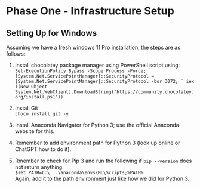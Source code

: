 # Phase One - Infrastructure Setup

## Setting Up for Windows
Assuming we have a fresh windows 11 Pro installation, the steps are as follows:
1) Install chocolatey package manager using PowerShell script using: <br>
```Set-ExecutionPolicy Bypass -Scope Process -Force; `
[System.Net.ServicePointManager]::SecurityProtocol = [System.Net.ServicePointManager]::SecurityProtocol -bor 3072; `
iex ((New-Object System.Net.WebClient).DownloadString('https://community.chocolatey.org/install.ps1')) ```

2) Install Git <br>
``` choco install git -y ```

3) Install Anaconda Navigator for Python 3; use the official Anaconda website for this.

4) Remember to add environment path for Python 3 (look up online or ChatGPT how to do it).

5) Rmember to check for Pip 3 and run the following if ``` pip --version ``` does not return anything. <br>
    ``` $set PATH=C:\...\anaconda\envs\ML\Scripts;%PATH% ``` <br>
    Again, add it to the path environment just like how we did for Python 3.
    